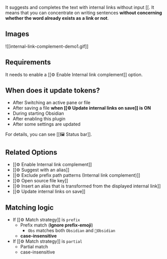 It suggests and completes the text with internal links without input \[\[. It means that you can concentrate on writing sentences **without concerning whether the word already exists as a link or not**.

## Images

![[internal-link-complement-demo1.gif]]

## Requirements

It needs to enable a [[⚙️ Enable Internal link complement]] option.

## When does it update tokens?

- After Switching an active pane or file
- After saving a file **when [[⚙️ Update internal links on save]] is ON**
- During starting Obsidian
- After enabling this plugin
- After some settings are updated

For details, you can see [[🖼️ Status bar]].

## Related Options

- [[⚙️ Enable Internal link complement]]
- [[⚙️ Suggest with an alias]]
- [[⚙️ Exclude prefix path patterns (Internal link complement)]]
- [[⚙️ Open source file key]]
- [[⚙️ Insert an alias that is transformed from the displayed internal link]]
- [[⚙️ Update internal links on save]]

## Matching logic

- If [[⚙️ Match strategy]] is `prefix`
	- Prefix match (**Ignore prefix-emoji**)
		- `Obs` matches both `Obsidian` and `💎Obsidian`
	- **case-insensitive**
- If [[⚙️ Match strategy]] is `partial`
	- Partial match
	- case-insensitive
